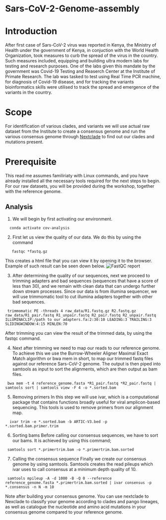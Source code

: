 # Sars-CoV-2-Genome-assembly

# Introduction

After first case of Sars-CoV-2 virus was reported in Kenya, the Ministry of Health under the government of Kenya, in conjuction with the World Health Organization, took measures to curb the spread of the virus in the country. Such measures included, equipping and building ultra modern labs for testing and research purposes. One of the labs given this mandate by the government was Covid-19 Testing and Reaserch Center at the Institute of Primate Research. The lab was tasked to test using Real Time PCR machine, for diagnosis of Covid-19 disease, and for tracking the variants bioinformatics skills were utilised to track the spread and emergence of the variants in the country.

# Scope

For identification of various clades, and variants we will use actual raw dataset from the Institute to create a consensus genome and run the various consensus genome through [Nextclade](https://https://clades.nextstrain.org/) to find out our clades and mutations present.

# Prerequisite

This read me assumes familiriaty with Linux commands, and you have already installed all the necessary tools required for the next steps to begin. For our raw datasets, you will be provided during the workshop, together with the reference genome.

## Analysis

1. We will begin by first activating our environment.
  ```
    conda activate cov-analysis
  ```
  
  2. First let us view the quality of our data. We do this by using the command
   ```
      fastqc *fastq.gz
   ```
   This creates a html file that you can view it by opening it to the browser. Example of such result can be seen down below.
 ![FastQC report](https://www.bioinformatics.babraham.ac.uk/projects/fastqc/fastqc.png)
 
 3. After determining the quality of our sequences, next we proceed to trimming adapters and bad sequences (sequences that have a score of less than 30), and we remain with clean data that can undergo further down stream processes. Since our data is from illumina sequencer, we will use trimmomatic tool to cut illumina adapters together with other bad sequences.
 ```
  trimmomatic PE -threads 4 raw_data/R1.fastq.gz R2.fastq.gz raw_data/R1_pair.fastq R1_unpair.fastq R2_pair.fastq R2_unpair.fastq ILLUMINACLIP:/path to our adapters.fa:2:30:10 LEADING:3 TRAILING:3 SLIDINGWINDOW:4:15 MINLEN:70
  ```
  After trimming you can view the result of the trimmed data, by using the fastqc command.
  
  4. Next after trimming we need to map our reads to our reference genome.
 To achieve this we use the Burrow-Wheeler Aligner Maximal Exact Match algorithm or bwa mem in short, to map our trimmed fastq files against our reference Sars-CoV-2 genome. The output is then piped into samtools as input to sort the alignments, which are then output as bam files.
 
 ```
  bwa mem -t 4 reference_genome.fasta *R1_pair.fastq *R2_pair.fastq | samtools sort | samtools view -F 4 -o *.sorted.bam
  ```
  
  5. Removing primers
  In this step we will use ivar, which is a computational package that contains functions broadly useful for viral amplicon-based sequencing. This tools is used to remove primers from our alignment map.
  ```
    ivar trim -e *.sorted.bam -b ARTIC-V3.bed -p *.sorted.bam.primer.trim
   ```
   
   6. Sorting bams
   Before calling our consensus sequences, we have to sort our bams. It is achieved by using this command;
   ```
    samtools sort *.primertrim.bam -o *.primertrim.bam.sorted
   ```
   
   7. Calling the consensus sequence
   Finally we create our consensus genome by using samtools. Samtools creates the read pileups which ivar uses to call consensus at a minimum depth quality of 10.
   ```
    samtools mpileup -A -d 1000 -B -Q 0 --reference reference_genome.fasta *.primertrim.bam.sorted | ivar consensus -p *.consensus -n N -m 10
   ```
   
   Note after building your consensus genome. You can use nextclade to Nexclade to classify your genome according to clades and pango lineages, as well as catalogue the nucleotide and amino acid mutations in your consensus genome compared to your reference genome.
